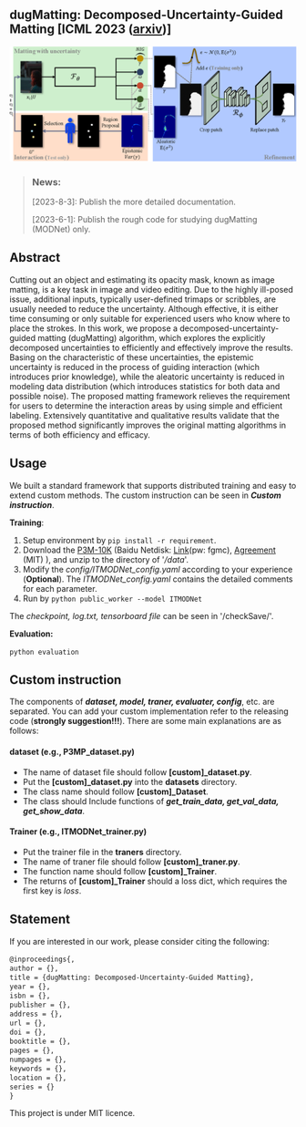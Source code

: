 ## dugMatting: Decomposed-Uncertainty-Guided Matting [ICML 2023 ([arxiv](https://arxiv.org/abs/2306.01452))]

![Image](https://github.com/Fire-friend/dugMatting/blob/main/temp_fig/method.png?raw=true)

> ### News:
>
> [2023-8-3]: Publish the more detailed documentation.
>
> [2023-6-1]: Publish the rough code for studying dugMatting (MODNet) only.

## Abstract

Cutting out an object and estimating its opacity mask, known as image matting, is a key task in image and video editing. Due to the highly ill-posed issue, additional inputs, typically user-defined trimaps or scribbles, are usually needed to reduce the uncertainty. Although effective, it is either time consuming or only suitable for experienced users who know where to place the strokes. In this work, we propose a decomposed-uncertainty-guided matting (dugMatting) algorithm, which explores the explicitly decomposed uncertainties to efficiently and effectively improve the results. Basing on the characteristic of these uncertainties, the epistemic uncertainty is reduced in the process of guiding interaction (which introduces prior knowledge), while the aleatoric uncertainty is reduced in modeling data distribution (which introduces statistics for both data and possible noise). The proposed matting framework relieves the requirement for users to determine the interaction areas by using simple and efficient labeling. Extensively quantitative and qualitative results validate that the proposed method significantly improves the original matting algorithms in terms of both efficiency and efficacy.

## Usage

We built a standard framework that supports distributed training and easy to extend custom methods. The custom instruction can be seen in ***Custom instruction***.

**Training**:

1. Setup environment by `pip install -r requirement`.
2. Download the [P3M-10K](https://drive.google.com/uc?export=download&id=1LqUU7BZeiq8I3i5KxApdOJ2haXm-cEv1) (Baidu Netdisk: [Link](https://pan.baidu.com/share/init?surl=X9OdopT41lK0pKWyj0qSEA)(pw: fgmc), [Agreement](https://jizhizili.github.io/files/p3m_dataset_agreement/P3M-10k_Dataset_Release_Agreement.pdf) (MIT) ), and unzip to the directory of '*/data*'.
3. Modify the *config/ITMODNet_config.yaml* according to your experience (**Optional**). The *ITMODNet_config.yaml* contains the detailed comments for each parameter.
4. Run by `python public_worker --model ITMODNet`

The *checkpoint, log.txt, tensorboard file* can be seen in '/checkSave/'.

**Evaluation:**

`python evaluation `

## Custom instruction

The components of ***dataset, model, traner, evaluater, config***, etc. are separated. You can add your custom implementation refer to the releasing code (**strongly suggestion!!!**). There are some main explanations are as follows:

#### dataset (e.g., P3MP_dataset.py)

* The name of dataset file should follow **[custom]_dataset.py**.
* Put the **[custom]_dataset.py** into the **datasets** directory.
* The class name should follow **[custom]_Dataset**.
* The class should Include functions of ***get_train_data, get_val_data, get_show_data***.

#### Trainer (e.g., ITMODNet_trainer.py)

- Put the trainer file in the **traners** directory.
- The name of traner file should follow **[custom]_traner.py**.
- The function name should follow **[custom]_Trainer**.
- The returns of **[custom]_Trainer** should a loss dict, which requires the first key is *loss*.

## Statement

If you are interested in our work, please consider citing the following:

```
@inproceedings{,
author = {},
title = {dugMatting: Decomposed-Uncertainty-Guided Matting},
year = {},
isbn = {},
publisher = {},
address = {},
url = {},
doi = {},
booktitle = {},
pages = {},
numpages = {},
keywords = {},
location = {},
series = {}
}
```

This project is under MIT licence.
